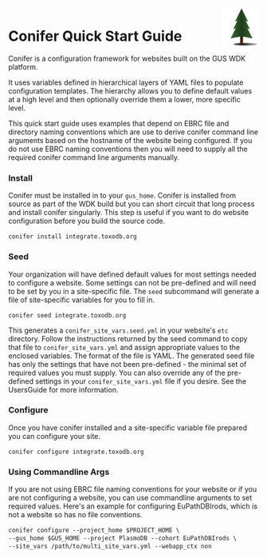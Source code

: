 <img style="float: right;" src="conifer_logo_sm.png">

# Conifer Quick Start Guide

Conifer is a configuration framework for websites built on the GUS WDK
platform.

It uses variables defined in hierarchical layers of YAML files to
populate configuration templates. The hierarchy allows you to define
default values at a high level and then optionally override them a
lower, more specific level.


This quick start guide uses examples that depend on EBRC file and
directory naming conventions which are use to derive conifer command line
arguments based on the hostname of the website being configured. If you
do not use EBRC naming conventions then you will need to supply all the
required conifer command line arguments manually.

### Install

Conifer must be installed in to your `gus_home`. Conifer is installed
from source as part of the WDK build but you can short circuit that long
process and install conifer singularly. This step is useful if you want
to do website configuration before you build the source code.

    conifer install integrate.toxodb.org

### Seed    

Your organization will have defined default values for most settings
needed to configure a website. Some settings can not be pre-defined and
will need to be set by you in a site-specific file. The `seed`
subcommand will generate a file of site-specific variables for you to
fill in.

    conifer seed integrate.toxodb.org

This generates a `conifer_site_vars.seed.yml` in your website's `etc`
directory. Follow the instructions returned by the seed command to copy
that file to `conifer_site_vars.yml` and assign appropriate values to
the enclosed variables. The format of the file is YAML. The generated
seed file has only the settings that have not been pre-defined - the
minimal set of required values you must supply. You can also override
any of the pre-defined settings in your `conifer_site_vars.yml` file if
you desire. See the UsersGuide for more information.

### Configure

Once you have conifer installed and a site-specific variable file
prepared you can configure your site.

    conifer configure integrate.toxodb.org


### Using Commandline Args

If you are not using EBRC file naming conventions for your website or if
you are not configuring a website, you can use commandline arguments to
set required values. Here's an example for configuring EuPathDBIrods,
which is not a website so has no file conventions.

    conifer configure --project_home $PROJECT_HOME \
    --gus_home $GUS_HOME --project PlasmoDB --cohort EuPathDBIrods \
    --site_vars /path/to/multi_site_vars.yml --webapp_ctx non

